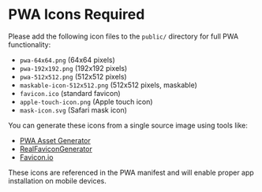 # PWA Icons Required

Please add the following icon files to the `public/` directory for full PWA functionality:

- `pwa-64x64.png` (64x64 pixels)
- `pwa-192x192.png` (192x192 pixels) 
- `pwa-512x512.png` (512x512 pixels)
- `maskable-icon-512x512.png` (512x512 pixels, maskable)
- `favicon.ico` (standard favicon)
- `apple-touch-icon.png` (Apple touch icon)
- `mask-icon.svg` (Safari mask icon)

You can generate these icons from a single source image using tools like:
- [PWA Asset Generator](https://github.com/PWA-Studio/pwa-asset-generator)
- [RealFaviconGenerator](https://realfavicongenerator.net/)
- [Favicon.io](https://favicon.io/)

These icons are referenced in the PWA manifest and will enable proper app installation on mobile devices.
